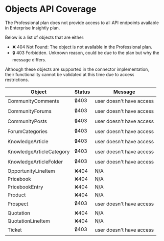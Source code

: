 # Objects API Coverage

The Professional plan does not provide access to all API endpoints available in Enterprise Insightly plan.

Below is a list of objects that are either:

* ❌ 404 Not Found: The object is not available in the Professional plan.
* 🔒 403 Forbidden. Unknown reason, could be due to the plan but why the message differs.

Although these objects are supported in the connector implementation, their functionality cannot be validated at this
time due to access restrictions.

| Object                   | Status | Message                  |
|--------------------------|--------|--------------------------|
| CommunityComments        | 🔒403  | user doesn't have access |
| CommunityForums          | 🔒403  | user doesn't have access |
| CommunityPosts           | 🔒403  | user doesn't have access |
| ForumCategories          | 🔒403  | user doesn't have access |
| KnowledgeArticle         | 🔒403  | user doesn't have access |
| KnowledgeArticleCategory | 🔒403  | user doesn't have access |
| KnowledgeArticleFolder   | 🔒403  | user doesn't have access |
| OpportunityLineItem      | ❌404   | N/A                      |
| Pricebook                | ❌404   | N/A                      |
| PricebookEntry           | ❌404   | N/A                      |
| Product                  | ❌404   | N/A                      |
| Prospect                 | 🔒403  | user doesn't have access |
| Quotation                | ❌404   | N/A                      |
| QuotationLineItem        | ❌404   | N/A                      |
| Ticket                   | 🔒403  | user doesn't have access |
